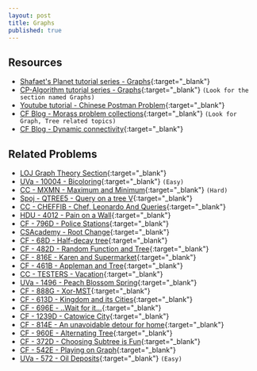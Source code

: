 ```yaml
---
layout: post
title: Graphs
published: true
---
```


## Resources

- [Shafaet's Planet tutorial series - Graphs](http://www.shafaetsplanet.com/?p=143d){:target="\_blank"}
- [CP-Algorithm tutorial series - Graphs](https://cp-algorithms.com/){:target="\_blank"} `(Look for the section named Graphs)`
- [Youtube tutorial - Chinese Postman Problem](https://www.youtube.com/watch?v=JCSmxUO0v3k){:target="\_blank"}
- [CF Blog - Morass problem collections](https://codeforces.com/blog/entry/55274){:target="\_blank"} `(Look for Graph, Tree related topics)`
- [CF Blog - Dynamic connectivity](https://codeforces.com/blog/entry/15296){:target="\_blank"}

## Related Problems

- [LOJ Graph Theory Section](https://lightoj.com/problems/category/graph){:target="\_blank"}
- [UVa - 10004 - Bicoloring](https://onlinejudge.org/external/100/10004.pdf){:target="\_blank"} `(Easy)`
- [CC - MXMN - Maximum and Minimum](https://www.codechef.com/problems/MXMN){:target="\_blank"} `(Hard)`
- [Spoj - QTREE5 - Query on a tree V](https://www.spoj.com/problems/QTREE5/){:target="\_blank"}
- [CC - CHEFFIB - Chef, Leonardo And Queries](https://www.codechef.com/DEC17/problems/CHEFFIB){:target="\_blank"}
- [HDU - 4012 - Pain on a Wall](http://acm.hdu.edu.cn/showproblem.php?pid=4012){:target="\_blank"}
- [CF - 796D - Police Stations](https://codeforces.com/problemset/problem/796/D){:target="\_blank"}
- [CSAcademy -  Root Change](https://csacademy.com/contest/round-29/task/root-change/statement/){:target="\_blank"}
- [CF - 68D - Half-decay tree](https://codeforces.com/contest/68/problem/D){:target="\_blank"}
- [CF - 482D - Random Function and Tree](https://codeforces.com/problemset/problem/482/D){:target="\_blank"}
- [CF - 816E - Karen and Supermarket](https://codeforces.com/problemset/problem/816/E){:target="\_blank"}
- [CF - 461B - Appleman and Tree](https://codeforces.com/problemset/problem/461/B){:target="\_blank"}
- [CC - TESTERS - Vacation](https://www.codechef.com/problems/TESTERS){:target="\_blank"}
- [UVa - 1496 - Peach Blossom Spring](https://vjudge.net/problem/uva-1496){:target="\_blank"}
- [CF - 888G - Xor-MST](https://codeforces.com/contest/888/problem/G){:target="\_blank"}
- [CF - 613D - Kingdom and its Cities](https://codeforces.com/problemset/problem/613/D){:target="\_blank"}
- [CF - 696E - ..Wait for it...](https://codeforces.com/contest/696/problem/E){:target="\_blank"}
- [CF - 1239D - Catowice City](https://codeforces.com/contest/1239/problem/D){:target="\_blank"}
- [CF - 814E - An unavoidable detour for home](https://codeforces.com/contest/814/problem/E){:target="\_blank"}
- [CF - 960E - Alternating Tree](https://codeforces.com/problemset/problem/960/E){:target="\_blank"}
- [CF - 372D - Choosing Subtree is Fun](https://codeforces.com/problemset/problem/372/D){:target="\_blank"}
- [CF - 542E - Playing on Graph](https://codeforces.com/contest/542/problem/E){:target="\_blank"}
- [UVa - 572 - Oil Deposits](https://onlinejudge.org/external/5/572.pdf){:target="\_blank"} `(Easy)`
